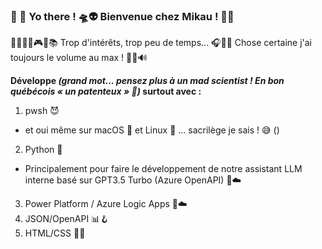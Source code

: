 ### 👋 👀 Yo there ! 🛸👽 Bienvenue chez Mikau ! 💜🩵

🧑🏻‍💻🎨🎮🎤📚 Trop d'intérêts, trop peu de temps...
🎧🎼🎵 Chose certaine j'ai toujours le volume au max ! 🎹🎶🔊

**Développe *(grand mot... pensez plus à un mad scientist ! En bon québécois « un patenteux » 🤣)* surtout avec :**
1. pwsh 😈
  - et oui même sur macOS 🍎 et Linux 🐧 ... sacrilège je sais ! 😅 ()
2. Python 🐍
  - Principalement pour faire le développement de notre assistant LLM interne basé sur GPT3.5 Turbo (Azure OpenAPI) 🤖☁️
3. Power Platform / Azure Logic Apps 🔁☁️
4. JSON/OpenAPI 📊🪝
5. HTML/CSS 📑🌐

<!---
fxbeaulieu/fxbeaulieu is a ✨ special ✨ repository because its `README.md` (this file) appears on your GitHub profile.
You can click the Preview link to take a look at your changes.
--->
